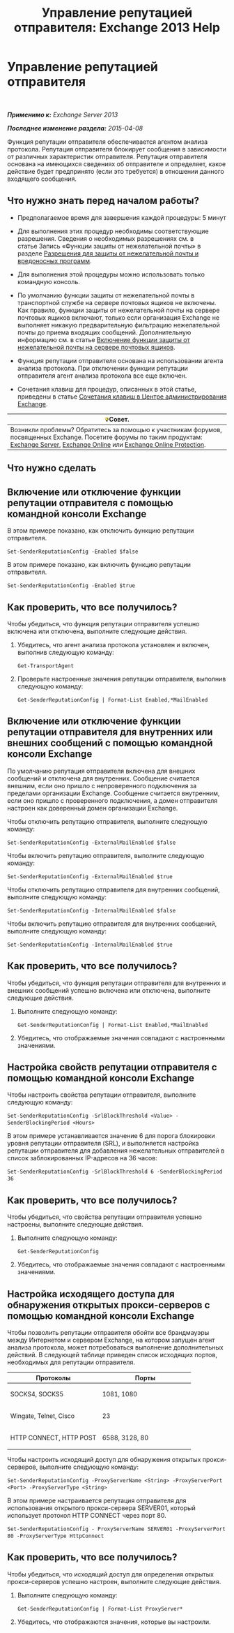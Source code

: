 ﻿---
title: 'Управление репутацией отправителя: Exchange 2013 Help'
TOCTitle: Управление репутацией отправителя
ms:assetid: f2716bd9-e3ac-46d9-9264-4e3dabfa0f38
ms:mtpsurl: https://technet.microsoft.com/ru-ru/library/Bb125186(v=EXCHG.150)
ms:contentKeyID: 50489497
ms.date: 05/22/2018
mtps_version: v=EXCHG.150
ms.translationtype: MT
---

# Управление репутацией отправителя

 

_**Применимо к:** Exchange Server 2013_

_**Последнее изменение раздела:** 2015-04-08_

Функция репутации отправителя обеспечивается агентом анализа протокола. Репутация отправителя блокирует сообщения в зависимости от различных характеристик отправителя. Репутация отправителя основана на имеющихся сведениях об отправителе и определяет, какое действие будет предпринято (если это требуется) в отношении данного входящего сообщения.

## Что нужно знать перед началом работы?

  - Предполагаемое время для завершения каждой процедуры: 5 минут

  - Для выполнения этих процедур необходимы соответствующие разрешения. Сведения о необходимых разрешениях см. в статье Запись «Функции защиты от нежелательной почты» в разделе [Разрешения для защиты от нежелательной почты и вредоносных программ](anti-spam-and-anti-malware-permissions-exchange-2013-help.md).

  - Для выполнения этой процедуры можно использовать только командную консоль.

  - По умолчанию функции защиты от нежелательной почты в транспортной службе на сервере почтовых ящиков не включены. Как правило, функции защиты от нежелательной почты на сервере почтовых ящиков включают, только если организация Exchange не выполняет никакую предварительную фильтрацию нежелательной почты до приема входящих сообщений. Дополнительную информацию см. в статье [Включение функции защиты от нежелательной почты на сервере почтовых ящиков](enable-anti-spam-functionality-on-mailbox-servers-exchange-2013-help.md).

  - Функция репутации отправителя основана на использовании агента анализа протокола. При отключении функции репутации отправителя агент анализа протокола все еще включен.

  - Сочетания клавиш для процедур, описанных в этой статье, приведены в статье [Сочетания клавиш в Центре администрирования Exchange](keyboard-shortcuts-in-the-exchange-admin-center-exchange-online-protection-help.md).

<table>
<thead>
<tr class="header">
<th><img src="images/Bb124558.tip(EXCHG.150).gif" title="Совет" alt="Совет" />Совет.</th>
</tr>
</thead>
<tbody>
<tr class="odd">
<td>Возникли проблемы? Обратитесь за помощью к участникам форумов, посвященных Exchange. Посетите форумы по таким продуктам: <a href="https://go.microsoft.com/fwlink/p/?linkid=60612">Exchange Server</a>, <a href="https://go.microsoft.com/fwlink/p/?linkid=267542">Exchange Online</a> или <a href="https://go.microsoft.com/fwlink/p/?linkid=285351">Exchange Online Protection</a>.</td>
</tr>
</tbody>
</table>


## Что нужно сделать

## Включение или отключение функции репутации отправителя с помощью командной консоли Exchange

В этом примере показано, как отключить функцию репутации отправителя.

    Set-SenderReputationConfig -Enabled $false

В этом примере показано, как включить функцию репутации отправителя.

    Set-SenderReputationConfig -Enabled $true

## Как проверить, что все получилось?

Чтобы убедиться, что функция репутации отправителя успешно включена или отключена, выполните следующие действия.

1.  Убедитесь, что агент анализа протокола установлен и включен, выполнив следующую команду:
    
        Get-TransportAgent

2.  Проверьте настроенные значения репутации отправителя, выполнив следующую команду:
    
        Get-SenderReputationConfig | Format-List Enabled,*MailEnabled

## Включение или отключение функции репутации отправителя для внутренних или внешних сообщений с помощью командной консоли Exchange

По умолчанию репутация отправителя включена для внешних сообщений и отключена для внутренних. Сообщение считается внешним, если оно пришло с непроверенного подключения за пределами организации Exchange. Сообщение считается внутренним, если оно пришло с проверенного подключения, а домен отправителя настроен как доверенный домен организации Exchange.

Чтобы отключить репутацию отправителя, выполните следующую команду:

    Set-SenderReputationConfig -ExternalMailEnabled $false

Чтобы включить репутацию отправителя, выполните следующую команду:

    Set-SenderReputationConfig -ExternalMailEnabled $true

Чтобы отключить репутацию отправителя для внутренних сообщений, выполните следующую команду:

    Set-SenderReputationConfig -InternalMailEnabled $false

Чтобы включить репутацию отправителя для внутренних сообщений, выполните следующую команду:

    Set-SenderReputationConfig -InternalMailEnabled $true

## Как проверить, что все получилось?

Чтобы убедиться, что функция репутации отправителя для внутренних и внешних сообщений успешно включена или отключена, выполните следующие действия.

1.  Выполните следующую команду:
    
        Get-SenderReputationConfig | Format-List Enabled,*MailEnabled

2.  Убедитесь, что отображаемые значения совпадают с настроенными значениями.

## Настройка свойств репутации отправителя с помощью командной консоли Exchange

Чтобы настроить свойства репутации отправителя, выполните следующую команду:

    Set-SenderReputationConfig -SrlBlockThreshold <Value> -SenderBlockingPeriod <Hours>

В этом примере устанавливается значение 6 для порога блокировки уровня репутации отправителя (SRL), и выполняется настройка репутации отправителя для добавления нежелательных отправителей в список заблокированных IP-адресов на 36 часов:

    Set-SenderReputationConfig -SrlBlockThreshold 6 -SenderBlockingPeriod 36

## Как проверить, что все получилось?

Чтобы убедиться, что свойства репутации отправителя успешно настроены, выполните следующие действия.

1.  Выполните следующую команду:
    
        Get-SenderReputationConfig

2.  Убедитесь, что отображаемые значения совпадают с настроенными значениями.

## Настройка исходящего доступа для обнаружения открытых прокси-серверов с помощью командной консоли Exchange

Чтобы позволить репутации отправителя обойти все брандмауэры между Интернетом и сервером Exchange, на котором запущен агент анализа протокола, может потребоваться выполнение дополнительных действий. В следующей таблице приведен список исходящих портов, необходимых для репутации отправителя.


<table>
<colgroup>
<col style="width: 50%" />
<col style="width: 50%" />
</colgroup>
<thead>
<tr class="header">
<th>Протоколы</th>
<th>Порты</th>
</tr>
</thead>
<tbody>
<tr class="odd">
<td><p>SOCKS4, SOCKS5</p></td>
<td><p>1081, 1080</p></td>
</tr>
<tr class="even">
<td><p>Wingate, Telnet, Cisco</p></td>
<td><p>23</p></td>
</tr>
<tr class="odd">
<td><p>HTTP CONNECT, HTTP POST</p></td>
<td><p>6588, 3128, 80</p></td>
</tr>
</tbody>
</table>


Чтобы настроить исходящий доступ для обнаружения открытых прокси-серверов, выполните следующую команду:

    Set-SenderReputationConfig -ProxyServerName <String> -ProxyServerPort <Port> -ProxyServerType <String>

В этом примере настраивается репутация отправителя для использования открытого прокси-сервера SERVER01, который использует протокол HTTP CONNECT через порт 80.

    Set-SenderReputationConfig - ProxyServerName SERVER01 -ProxyServerPort 80 -ProxyServerType HttpConnect

## Как проверить, что все получилось?

Чтобы убедиться, что исходящий доступ для определения открытых прокси-серверов успешно настроен, выполните следующие действия.

1.  Выполните следующую команду:
    
        Get-SenderReputationConfig | Format-List ProxyServer*

2.  Убедитесь, что отображаются значения, которые вы настроили.

